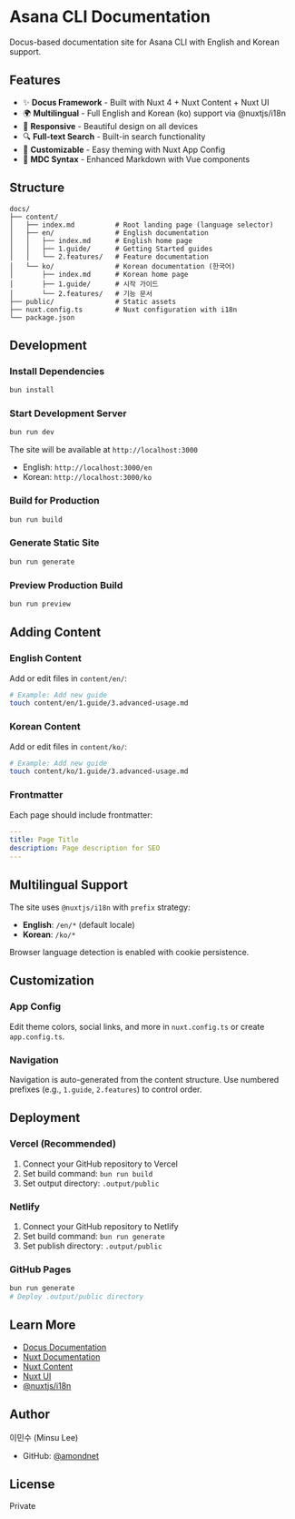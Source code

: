 # Asana CLI Documentation

Docus-based documentation site for Asana CLI with English and Korean support.

## Features

- ✨ **Docus Framework** - Built with Nuxt 4 + Nuxt Content + Nuxt UI
- 🌍 **Multilingual** - Full English and Korean (ko) support via @nuxtjs/i18n
- 📱 **Responsive** - Beautiful design on all devices
- 🔍 **Full-text Search** - Built-in search functionality
- 🎨 **Customizable** - Easy theming with Nuxt App Config
- 📝 **MDC Syntax** - Enhanced Markdown with Vue components

## Structure

```
docs/
├── content/
│   ├── index.md          # Root landing page (language selector)
│   ├── en/               # English documentation
│   │   ├── index.md      # English home page
│   │   ├── 1.guide/      # Getting Started guides
│   │   └── 2.features/   # Feature documentation
│   └── ko/               # Korean documentation (한국어)
│       ├── index.md      # Korean home page
│       ├── 1.guide/      # 시작 가이드
│       └── 2.features/   # 기능 문서
├── public/               # Static assets
├── nuxt.config.ts        # Nuxt configuration with i18n
└── package.json
```

## Development

### Install Dependencies

```bash
bun install
```

### Start Development Server

```bash
bun run dev
```

The site will be available at `http://localhost:3000`

- English: `http://localhost:3000/en`
- Korean: `http://localhost:3000/ko`

### Build for Production

```bash
bun run build
```

### Generate Static Site

```bash
bun run generate
```

### Preview Production Build

```bash
bun run preview
```

## Adding Content

### English Content

Add or edit files in `content/en/`:

```bash
# Example: Add new guide
touch content/en/1.guide/3.advanced-usage.md
```

### Korean Content

Add or edit files in `content/ko/`:

```bash
# Example: Add new guide
touch content/ko/1.guide/3.advanced-usage.md
```

### Frontmatter

Each page should include frontmatter:

```yaml
---
title: Page Title
description: Page description for SEO
---
```

## Multilingual Support

The site uses `@nuxtjs/i18n` with `prefix` strategy:

- **English**: `/en/*` (default locale)
- **Korean**: `/ko/*`

Browser language detection is enabled with cookie persistence.

## Customization

### App Config

Edit theme colors, social links, and more in `nuxt.config.ts` or create `app.config.ts`.

### Navigation

Navigation is auto-generated from the content structure. Use numbered prefixes (e.g., `1.guide`, `2.features`) to control order.

## Deployment

### Vercel (Recommended)

1. Connect your GitHub repository to Vercel
2. Set build command: `bun run build`
3. Set output directory: `.output/public`

### Netlify

1. Connect your GitHub repository to Netlify
2. Set build command: `bun run generate`
3. Set publish directory: `.output/public`

### GitHub Pages

```bash
bun run generate
# Deploy .output/public directory
```

## Learn More

- [Docus Documentation](https://docus.dev)
- [Nuxt Documentation](https://nuxt.com)
- [Nuxt Content](https://content.nuxt.com)
- [Nuxt UI](https://ui.nuxt.com)
- [@nuxtjs/i18n](https://i18n.nuxtjs.org)

## Author

이민수 (Minsu Lee)

- GitHub: [@amondnet](https://github.com/amondnet)

## License

Private
